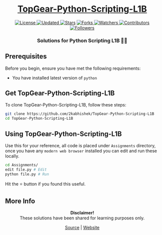 <div align="center">

<h1><a href="https://2kabhishek.github.io/TopGear-Python-Scripting-L1B">TopGear-Python-Scripting-L1B</a></h1>

<a href="https://github.com/2KAbhishek/TopGear-Python-Scripting-L1B/blob/master/LICENSE">
<img alt="License" src="https://img.shields.io/github/license/2kabhishek/TopGear-Python-Scripting-L1B?style=plastic&color=white&label=License"> </a>

<a href="https://github.com/2KAbhishek/TopGear-Python-Scripting-L1B/pulse">
<img alt="Updated" src="https://img.shields.io/github/last-commit/2kabhishek/TopGear-Python-Scripting-L1B?style=plastic&color=e30724&label=Updated"> </a>

<a href="https://github.com/2KAbhishek/TopGear-Python-Scripting-L1B/stargazers">
<img alt="Stars" src="https://img.shields.io/github/stars/2kabhishek/TopGear-Python-Scripting-L1B?style=plastic&color=00d451&label=Stars"></a>

<a href="https://github.com/2KAbhishek/TopGear-Python-Scripting-L1B/network/members">
<img alt="Forks" src="https://img.shields.io/github/forks/2kabhishek/TopGear-Python-Scripting-L1B?style=plastic&color=1688f0&label=Forks"> </a>

<a href="https://github.com/2KAbhishek/TopGear-Python-Scripting-L1B/watchers">
<img alt="Watchers" src="https://img.shields.io/github/watchers/2kabhishek/TopGear-Python-Scripting-L1B?style=plastic&color=ff5500&label=Watchers"> </a>

<a href="https://github.com/2KAbhishek/TopGear-Python-Scripting-L1B/graphs/contributors">
<img alt="Contributors" src="https://img.shields.io/github/contributors/2kabhishek/TopGear-Python-Scripting-L1B?style=plastic&color=f0f&label=Contributors"> </a>

<a href="https://github.com/2KAbhishek?tab=followers">
<img alt="Followers" src="https://img.shields.io/github/followers/2kabhishek?color=222&style=plastic&label=Followers"> </a>

<h3>Solutions for Python Scripting L1B 🐍📃</h3>

</div>

## Prerequisites

Before you begin, ensure you have met the following requirements:

- You have installed latest version of `python`

## Get TopGear-Python-Scripting-L1B

To clone TopGear-Python-Scripting-L1B, follow these steps:

```bash
git clone https://github.com/2kabhishek/TopGear-Python-Scripting-L1B
cd TopGear-Python-Scripting-L1B
```

## Using TopGear-Python-Scripting-L1B

Use this for your reference, all code is placed under `Assignments` directory, once you have any `modern web browser` installed you can edit and run these locally.

```bash
cd Assignments/
edit file.py # Edit
python file.py # Run
```

Hit the ⭐ button if you found this useful.

## More Info

<div align="center">

<strong>Disclaimer!</strong><br>
These solutions have been shared for learning purposes only. <br>

<a href="https://github.com/2KAbhishek/TopGear-Python-Scripting-L1B">Source</a> |
<a href="https://2kabhishek.github.io/TopGear-Python-Scripting-L1B">Website</a>

</div>
